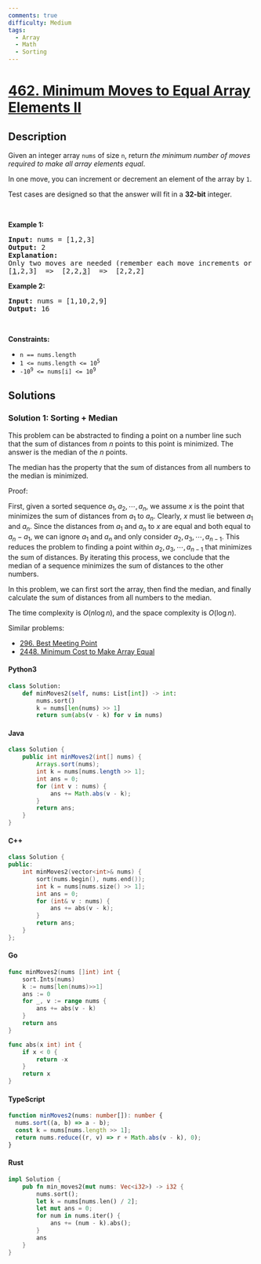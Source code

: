 ```yaml
---
comments: true
difficulty: Medium
tags:
  - Array
  - Math
  - Sorting
---
```


<!-- problem:start -->

# [462. Minimum Moves to Equal Array Elements II](https://leetcode.com/problems/minimum-moves-to-equal-array-elements-ii)

## Description

<!-- description:start -->

<p>Given an integer array <code>nums</code> of size <code>n</code>, return <em>the minimum number of moves required to make all array elements equal</em>.</p>

<p>In one move, you can increment or decrement an element of the array by <code>1</code>.</p>

<p>Test cases are designed so that the answer will fit in a <strong>32-bit</strong> integer.</p>

<p>&nbsp;</p>
<p><strong class="example">Example 1:</strong></p>

<pre>
<strong>Input:</strong> nums = [1,2,3]
<strong>Output:</strong> 2
<strong>Explanation:</strong>
Only two moves are needed (remember each move increments or decrements one element):
[<u>1</u>,2,3]  =&gt;  [2,2,<u>3</u>]  =&gt;  [2,2,2]
</pre>

<p><strong class="example">Example 2:</strong></p>

<pre>
<strong>Input:</strong> nums = [1,10,2,9]
<strong>Output:</strong> 16
</pre>

<p>&nbsp;</p>
<p><strong>Constraints:</strong></p>

<ul>
	<li><code>n == nums.length</code></li>
	<li><code>1 &lt;= nums.length &lt;= 10<sup>5</sup></code></li>
	<li><code>-10<sup>9</sup> &lt;= nums[i] &lt;= 10<sup>9</sup></code></li>
</ul>

<!-- description:end -->

## Solutions

<!-- solution:start -->

### Solution 1: Sorting + Median

This problem can be abstracted to finding a point on a number line such that the sum of distances from $n$ points to this point is minimized. The answer is the median of the $n$ points.

The median has the property that the sum of distances from all numbers to the median is minimized.

Proof:

First, given a sorted sequence $a_1, a_2, \cdots, a_n$, we assume $x$ is the point that minimizes the sum of distances from $a_1$ to $a_n$. Clearly, $x$ must lie between $a_1$ and $a_n$. Since the distances from $a_1$ and $a_n$ to $x$ are equal and both equal to $a_n - a_1$, we can ignore $a_1$ and $a_n$ and only consider $a_2, a_3, \cdots, a_{n-1}$. This reduces the problem to finding a point within $a_2, a_3, \cdots, a_{n-1}$ that minimizes the sum of distances. By iterating this process, we conclude that the median of a sequence minimizes the sum of distances to the other numbers.

In this problem, we can first sort the array, then find the median, and finally calculate the sum of distances from all numbers to the median.

The time complexity is $O(n \log n)$, and the space complexity is $O(\log n)$.

Similar problems:

- [296. Best Meeting Point](https://github.com/doocs/leetcode/blob/main/solution/0200-0299/0296.Best%20Meeting%20Point/README_EN.md)
- [2448. Minimum Cost to Make Array Equal](https://github.com/doocs/leetcode/blob/main/solution/2400-2499/2448.Minimum%20Cost%20to%20Make%20Array%20Equal/README_EN.md)

<!-- tabs:start -->

#### Python3

```python
class Solution:
    def minMoves2(self, nums: List[int]) -> int:
        nums.sort()
        k = nums[len(nums) >> 1]
        return sum(abs(v - k) for v in nums)
```

#### Java

```java
class Solution {
    public int minMoves2(int[] nums) {
        Arrays.sort(nums);
        int k = nums[nums.length >> 1];
        int ans = 0;
        for (int v : nums) {
            ans += Math.abs(v - k);
        }
        return ans;
    }
}
```

#### C++

```cpp
class Solution {
public:
    int minMoves2(vector<int>& nums) {
        sort(nums.begin(), nums.end());
        int k = nums[nums.size() >> 1];
        int ans = 0;
        for (int& v : nums) {
            ans += abs(v - k);
        }
        return ans;
    }
};
```

#### Go

```go
func minMoves2(nums []int) int {
	sort.Ints(nums)
	k := nums[len(nums)>>1]
	ans := 0
	for _, v := range nums {
		ans += abs(v - k)
	}
	return ans
}

func abs(x int) int {
	if x < 0 {
		return -x
	}
	return x
}
```

#### TypeScript

```ts
function minMoves2(nums: number[]): number {
  nums.sort((a, b) => a - b);
  const k = nums[nums.length >> 1];
  return nums.reduce((r, v) => r + Math.abs(v - k), 0);
}
```

#### Rust

```rust
impl Solution {
    pub fn min_moves2(mut nums: Vec<i32>) -> i32 {
        nums.sort();
        let k = nums[nums.len() / 2];
        let mut ans = 0;
        for num in nums.iter() {
            ans += (num - k).abs();
        }
        ans
    }
}
```

<!-- tabs:end -->

<!-- solution:end -->

<!-- problem:end -->
